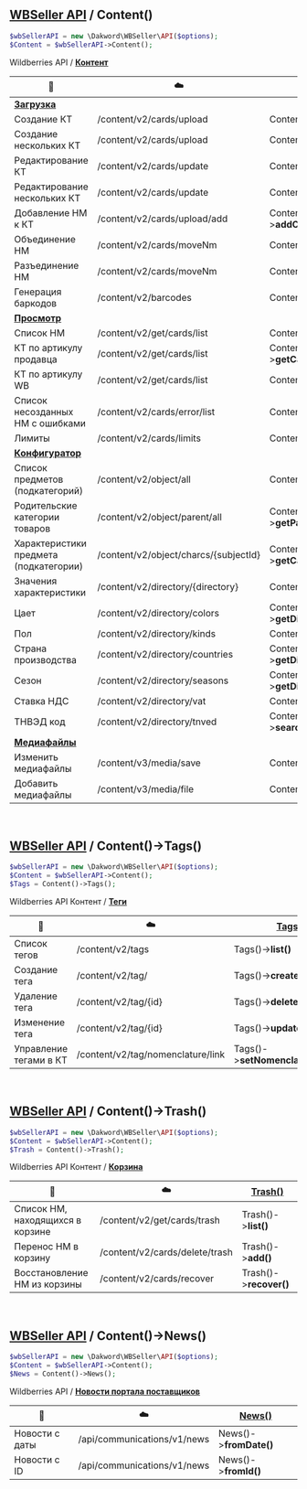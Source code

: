 ## [WBSeller API](/docs/API.md) / Content()

```php
$wbSellerAPI = new \Dakword\WBSeller\API($options);
$Content = $wbSellerAPI->Content();
```

Wildberries API / [**Контент**](https://openapi.wb.ru/content/api/ru/)

| :speech_balloon: | :cloud: | [Content()](/src/API/Endpoint/Content.php) |
| ---------------- | ------- | ---------------------------------------- |
| [**Загрузка**](https://openapi.wb.ru/content/api/ru/#tag/Zagruzka) |||
| Создание КТ                  | /content/v2/cards/upload     | Content()->**createCard()**          |
| Создание нескольких КТ       | /content/v2/cards/upload     | Content()->**createCards()**         |
| Редактирование КТ            | /content/v2/cards/update     | Content()->**updateCard()**          |
| Редактирование нескольких КТ | /content/v2/cards/update     | Content()->**updateCards()**         |
| Добавление НМ к КТ           | /content/v2/cards/upload/add | Content()->**addCardNomenclature()** |
| Объединение НМ               | /content/v2/cards/moveNm     | Content()->**moveNms()**             |
| Разъединение НМ              | /content/v2/cards/moveNm     | Content()->**removeNms()**           |
| Генерация баркодов           | /content/v2/barcodes         | Content()->**generateBarcodes()**    |
| [**Просмотр**](https://openapi.wb.ru/content/api/ru/#tag/Prosmotr) |||
| Список НМ                        | /content/v2/get/cards/list   | Content()->**getCardsList()**        |
| КТ по артикулу продавца          | /content/v2/get/cards/list   | Content()->**getCardByVendorCode()** |
| КТ по артикулу WB                | /content/v2/get/cards/list   | Content()->**getCardByNmID()**       |
| Список несозданных НМ с ошибками | /content/v2/cards/error/list | Content()->**getErrorCardsList()**   |
| Лимиты                           | /content/v2/cards/limits     | Content()->**getCardsLimits()**      |
| [**Конфигуратор**](https://openapi.wb.ru/content/api/ru/#tag/Konfigurator) |||
| Список предметов (подкатегорий)        | /content/v2/object/all                | Content()->**searchCategory()**             |
| Родительские категории товаров         | /content/v2/object/parent/all         | Content()->**getParentCategories()**        |
| Характеристики предмета (подкатегории) | /content/v2/object/charcs/{subjectId} | Content()->**getCategoryCharacteristics()** |
| Значения характеристики                | /content/v2/directory/{directory}     | Content()->**getDirectory()**               |
| Цает                                   | /content/v2/directory/colors          | Content()->**getDirectoryColors()**         |
| Пол                                    | /content/v2/directory/kinds           | Content()->**getDirectoryKinds()**          |
| Страна производства                    | /content/v2/directory/countries       | Content()->**getDirectoryCountries()**      |
| Сезон                                  | /content/v2/directory/seasons         | Content()->**getDirectorySeasons()**        |
| Ставка НДС                             | /content/v2/directory/vat             | Content()->**getDirectoryNDS()**            |
| ТНВЭД код                              | /content/v2/directory/tnved           | Content()->**searchDirectoryTNVED()**       |
| [**Медиафайлы**](https://openapi.wb.ru/content/api/ru/#tag/Mediafajly) |||
| Изменить медиафайлы | /content/v3/media/save | Content()->**updateMedia()** |
| Добавить медиафайлы | /content/v3/media/file | Content()->**uploadMedia()** |
<br>

## [WBSeller API](/docs/API.md) / Content()->Tags()

```php
$wbSellerAPI = new \Dakword\WBSeller\API($options);
$Content = $wbSellerAPI->Content();
$Tags = Content()->Tags();
```

Wildberries API Контент / [**Теги**](https://openapi.wb.ru/content/api/ru/#tag/Tegi)

| :speech_balloon: | :cloud: | [Tags()](/src/API/Endpoint/Subpoint/Tags.php) |
| ---------------- | ------- | --------------------------------------------- |
| Список тегов           | /content/v2/tags                  | Tags()->**list()**                |
| Создание тега          | /content/v2/tag/                  | Tags()->**create()**              |
| Удаление тега          | /content/v2/tag/{id}              | Tags()->**delete()**              |
| Изменение тега         | /content/v2/tag/{id}              | Tags()->**update()**              |
| Управление тегами в КТ | /content/v2/tag/nomenclature/link | Tags()->**setNomenclatureTags()** |
<br>

## [WBSeller API](/docs/API.md) / Content()->Trash()

```php
$wbSellerAPI = new \Dakword\WBSeller\API($options);
$Content = $wbSellerAPI->Content();
$Trash = Content()->Trash();
```

Wildberries API Контент / [**Корзина**](https://openapi.wb.ru/content/api/ru/#tag/Korzina)

| :speech_balloon: | :cloud: | [Trash()](/src/API/Endpoint/Subpoint/Trash.php) |
| ---------------- | ------- | ----------------------------------------------- |
| Список НМ, находящихся в корзине | /content/v2/get/cards/trash    | Trash()->**list()**    |
| Перенос НМ в корзину             | /content/v2/cards/delete/trash | Trash()->**add()**     |
| Восстановление НМ из корзины     | /content/v2/cards/recover      | Trash()->**recover()** |
<br>

## [WBSeller API](/docs/API.md) / Content()->News()

```php
$wbSellerAPI = new \Dakword\WBSeller\API($options);
$Content = $wbSellerAPI->Content();
$News = Content()->News();
```
Wildberries API / [**Новости портала поставщиков**](https://openapi.wb.ru/general/sellers_portal_news/ru/)

| :speech_balloon: | :cloud: | [News()](/src/API/Endpoint/Subpoint/News.php) |
| ---------------- | ------- | --------------------------------------------- |
| Новости с даты | /api/communications/v1/news | News()->**fromDate()** |
| Новости с ID   | /api/communications/v1/news | News()->**fromId()**   |

